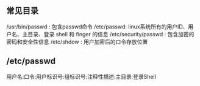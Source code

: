 ## 常见目录
/usr/bin/passwd : 包含passwd命令
/etc/passwd: linux系统所有的用户ID、用户名、主目录、登录 shell 和 finger 的信息 
/etc/security/passwd : 包含加密的密码和安全性信息
/etc/shdow : 用户加密后的口令存放位置

## /etc/passwd

用户名:口令:用户标识号:组标识号:注释性描述:主目录:登录Shell 